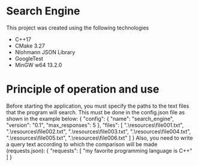 # Search Engine

This project was created using the following technologies
- C++17
- CMake 3.27
- Nlohmann JSON Library
- GoogleTest
- MinGW w64 13.2.0

# Principle of operation and use
Before starting the application, you must specify the paths to the text files that the program will search. This must be done in the config.json file as shown in the example below:
{
  "config": {
    "name": "search_engine",
    "version": "0.1",
    "max_responses": 5
  },
  "files": [
    ".\\resources\\file001.txt",
    ".\\resources\\file002.txt",
    ".\\resources\\file003.txt",
    ".\\resources\\file004.txt",
    ".\\resources\\file005.txt",
    ".\\resources\\file006.txt"
  ]
}
Also, you need to write a query text according to which the comparison will be made (requests.json):
{
  "requests": [
    "my favorite programming language is С++"
  ]
}
